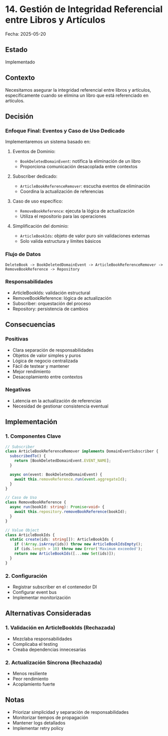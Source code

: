 # 14. Gestión de Integridad Referencial entre Libros y Artículos

Fecha: 2025-05-20

## Estado
Implementado

## Contexto
Necesitamos asegurar la integridad referencial entre libros y artículos, específicamente cuando se elimina un libro que está referenciado en artículos.

## Decisión

### Enfoque Final: Eventos y Caso de Uso Dedicado
Implementaremos un sistema basado en:

1. Eventos de Dominio:
   - `BookDeletedDomainEvent`: notifica la eliminación de un libro
   - Proporciona comunicación desacoplada entre contextos

2. Subscriber dedicado:
   - `ArticleBookReferenceRemover`: escucha eventos de eliminación
   - Coordina la actualización de referencias

3. Caso de uso específico:
   - `RemoveBookReference`: ejecuta la lógica de actualización
   - Utiliza el repositorio para las operaciones

4. Simplificación del dominio:
   - `ArticleBookIds`: objeto de valor puro sin validaciones externas
   - Solo valida estructura y límites básicos

### Flujo de Datos
```
DeleteBook -> BookDeletedDomainEvent -> ArticleBookReferenceRemover -> RemoveBookReference -> Repository
```

### Responsabilidades
- ArticleBookIds: validación estructural
- RemoveBookReference: lógica de actualización
- Subscriber: orquestación del proceso
- Repository: persistencia de cambios

## Consecuencias

### Positivas
- Clara separación de responsabilidades
- Objetos de valor simples y puros
- Lógica de negocio centralizada
- Fácil de testear y mantener
- Mejor rendimiento
- Desacoplamiento entre contextos

### Negativas
- Latencia en la actualización de referencias
- Necesidad de gestionar consistencia eventual

## Implementación

### 1. Componentes Clave
```typescript
// Subscriber
class ArticleBookReferenceRemover implements DomainEventSubscriber {
  subscribedTo() {
    return [BookDeletedDomainEvent.EVENT_NAME];
  }

  async on(event: BookDeletedDomainEvent) {
    await this.removeReference.run(event.aggregateId);
  }
}

// Caso de Uso
class RemoveBookReference {
  async run(bookId: string): Promise<void> {
    await this.repository.removeBookReference(bookId);
  }
}

// Value Object
class ArticleBookIds {
  static create(ids: string[]): ArticleBookIds {
    if (!Array.isArray(ids)) throw new ArticleBookIdsEmpty();
    if (ids.length > 10) throw new Error('Maximum exceeded');
    return new ArticleBookIds([...new Set(ids)]);
  }
}
```

### 2. Configuración
- Registrar subscriber en el contenedor DI
- Configurar event bus
- Implementar monitorización

## Alternativas Consideradas

### 1. Validación en ArticleBookIds (Rechazada)
- Mezclaba responsabilidades
- Complicaba el testing
- Creaba dependencias innecesarias

### 2. Actualización Síncrona (Rechazada)
- Menos resiliente
- Peor rendimiento
- Acoplamiento fuerte

## Notas
- Priorizar simplicidad y separación de responsabilidades
- Monitorizar tiempos de propagación
- Mantener logs detallados
- Implementar retry policy
